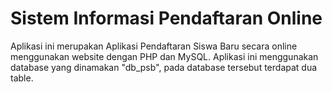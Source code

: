 # Sistem Informasi Pendaftaran Online
Aplikasi ini merupakan Aplikasi Pendaftaran Siswa Baru secara online menggunakan website dengan PHP dan MySQL. Aplikasi ini menggunakan database yang dinamakan "db_psb", pada database tersebut terdapat dua table.
